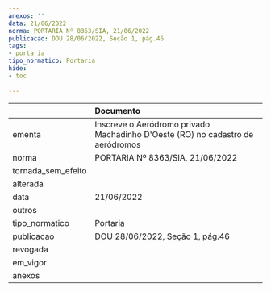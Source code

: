 ```yaml
---
anexos: ''
data: 21/06/2022
norma: PORTARIA Nº 8363/SIA, 21/06/2022
publicacao: DOU 28/06/2022, Seção 1, pág.46
tags:
- portaria
tipo_normatico: Portaria
hide: 
- toc 
 
---
```


|                    | Documento                                                                      |
|:-------------------|:-------------------------------------------------------------------------------|
| ementa             | Inscreve o Aeródromo privado Machadinho D'Oeste (RO) no cadastro de aeródromos |
| norma              | PORTARIA Nº 8363/SIA, 21/06/2022                                               |
| tornada_sem_efeito |                                                                                |
| alterada           |                                                                                |
| data               | 21/06/2022                                                                     |
| outros             |                                                                                |
| tipo_normatico     | Portaria                                                                       |
| publicacao         | DOU 28/06/2022, Seção 1, pág.46                                                |
| revogada           |                                                                                |
| em_vigor           |                                                                                |
| anexos             |                                                                                |